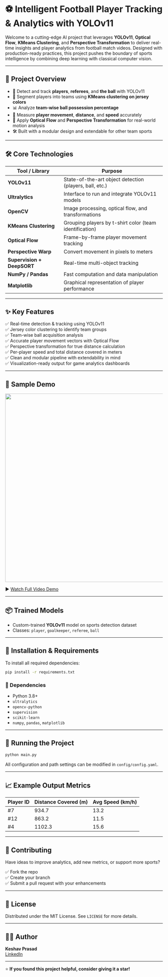 # ⚽ Intelligent Football Player Tracking & Analytics with YOLOv11

Welcome to a cutting-edge AI project that leverages **YOLOv11**, **Optical Flow**, **KMeans Clustering**, and **Perspective Transformation** to deliver real-time insights and player analytics from football match videos. Designed with production-ready practices, this project pushes the boundary of sports intelligence by combining deep learning with classical computer vision.

---

## 🎯 Project Overview

- 🎥 Detect and track **players**, **referees**, and **the ball** with YOLOv11
- 🎨 Segment players into teams using **KMeans clustering on jersey colors**
- 📊 Analyze **team-wise ball possession percentage**
- 🏃 Measure **player movement**, **distance**, and **speed** accurately
- 🧠 Apply **Optical Flow** and **Perspective Transformation** for real-world motion analysis
- 🛠️ Built with a modular design and extendable for other team sports

---

## 🛠️ Core Technologies

| Tool / Library         | Purpose                                                  |
|------------------------|----------------------------------------------------------|
| **YOLOv11**            | State-of-the-art object detection (players, ball, etc.)  |
| **Ultralytics**        | Interface to run and integrate YOLOv11 models            |
| **OpenCV**             | Image processing, optical flow, and transformations      |
| **KMeans Clustering**  | Grouping players by t-shirt color (team identification)  |
| **Optical Flow**       | Frame-by-frame player movement tracking                  |
| **Perspective Warp**   | Convert movement in pixels to meters                     |
| **Supervision + DeepSORT** | Real-time multi-object tracking                     |
| **NumPy / Pandas**     | Fast computation and data manipulation                   |
| **Matplotlib**         | Graphical representation of player performance           |

---

## ✨ Key Features

✅ Real-time detection & tracking using YOLOv11  
✅ Jersey color clustering to identify team groups  
✅ Team-wise ball acquisition analysis  
✅ Accurate player movement vectors with Optical Flow  
✅ Perspective transformation for true distance calculation  
✅ Per-player speed and total distance covered in meters  
✅ Clean and modular pipeline with extendability in mind  
✅ Visualization-ready output for game analytics dashboards  

---

## 🎥 Sample Demo

<img src="./assets/Screenshot.png" width="600"/>

▶️ [Watch Full Video Demo](https://drive.google.com/file/d/1wODZFIo4UDRWOJiEXdg11pSWjXkWJVAe/view?usp=sharing)

---

## 📦 Trained Models

- Custom-trained **YOLOv11** model on sports detection dataset
- Classes: `player`, `goalkeeper`, `referee`, `ball`

---

## 🔧 Installation & Requirements

To install all required dependencies:

```bash
pip install -r requirements.txt
```

### 🧰 Dependencies
- Python 3.8+
- `ultralytics`
- `opencv-python`
- `supervision`
- `scikit-learn`
- `numpy`, `pandas`, `matplotlib`

---

## 🚀 Running the Project

```bash
python main.py
```

All configuration and path settings can be modified in `config/config.yaml`.

---

## 📈 Example Output Metrics

| Player ID | Distance Covered (m) | Avg Speed (km/h) |
|-----------|----------------------|------------------|
| #7        | 934.7                | 13.2             |
| #12       | 863.2                | 11.5             |
| #4        | 1102.3               | 15.6             |

---

## 🤝 Contributing

Have ideas to improve analytics, add new metrics, or support more sports?

✅ Fork the repo  
✅ Create your branch  
✅ Submit a pull request with your enhancements

---

## 📜 License

Distributed under the MIT License. See `LICENSE` for more details.

---

## 👨‍💻 Author

**Keshav Prasad**  
[LinkedIn](https://linkedin.com/in/keshavprasad1017)

---

⭐ **If you found this project helpful, consider giving it a star!**
